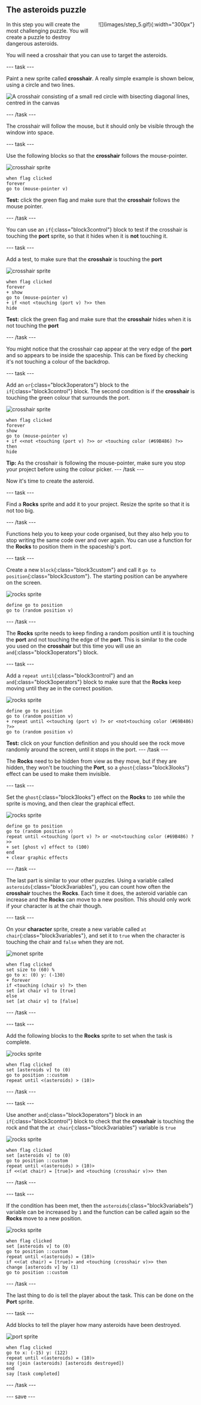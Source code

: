 ## The asteroids puzzle

<div style="display: flex; flex-wrap: wrap">
<div style="flex-basis: 200px; flex-grow: 1; margin-right: 15px;">
In this step you will create the most challenging puzzle. You will create a puzzle to destroy dangerous asteroids.
</div>
<div>
![](images/step_5.gif){:width="300px"}
</div>
</div>

You will need a crosshair that you can use to target the asteroids.

--- task ---

Paint a new sprite called **crosshair**. A really simple example is shown below, using a circle and two lines.

![A crosshair consisting of a small red circle with bisecting diagonal lines, centred in the canvas](images/draw-crosshair.png)

--- /task ---

The crosshair will follow the mouse, but it should only be visible through the window into space.

--- task ---

Use the following blocks so that the **crosshair** follows the mouse-pointer.

![crosshair sprite](images/crosshair-sprite.png)
```blocks3
when flag clicked
forever
go to (mouse-pointer v)
```

**Test:** click the green flag and make sure that the **crosshair** follows the mouse pointer.

--- /task ---

You can use an `if`{:class="block3control"} block to test if the crosshair is touching the **port** sprite, so that it hides when it is **not** touching it.

--- task ---

Add a test, to make sure that the **crosshair** is touching the **port**

![crosshair sprite](images/crosshair-sprite.png)
```blocks3
when flag clicked
forever
+ show
go to (mouse-pointer v)
+ if <not <touching (port v) ?>> then
hide
```

**Test:** click the green flag and make sure that the **crosshair** hides when it is not touching the **port**

--- /task ---

You might notice that the crosshair cap appear at the very edge of the **port** and so appears to be inside the spaceship. This can be fixed by checking it's not touching a colour of the backdrop.

--- task ---

Add an `or`{:class="block3operators"} block to the `if`{:class="block3control"} block. The second condition is if the **crosshair** is touching the green colour that surrounds the port.

![crosshair sprite](images/crosshair-sprite.png)
```blocks3
when flag clicked
forever
show
go to (mouse-pointer v)
+ if <<not <touching (port v) ?>> or <touching color (#69B486) ?>> then
hide
```

**Tip:** As the crosshair is following the mouse-pointer, make sure you stop your project before using the colour picker.
--- /task ---

Now it's time to create the asteroid.

--- task ---

Find a **Rocks** sprite and add it to your project. Resize the sprite so that it is not too big.

--- /task ---

Functions help you to keep your code organised, but they also help you to stop writing the same code over and over again. You can use a function for the **Rocks** to position them in the spaceship's port.

--- task ---

Create a new `block`{:class="block3custom"} and call it `go to position`{:class="block3custom"}. The starting position can be anywhere on the screen.

![rocks sprite](images/rocks-sprite.png)
```blocks3
define go to position
go to (random position v)
```

--- /task ---

The **Rocks** sprite needs to keep finding a random position until it is touching the **port** and not touching the edge of the **port**. This is similar to the code you used on the **crosshair** but this time you will use an `and`{:class="block3operators"} block.

--- task ---

Add a `repeat until`{:class="block3control"} and an `and`{:class="block3operators"} block to make sure that the **Rocks** keep moving until they ae in the correct position.

![rocks sprite](images/rocks-sprite.png)
```blocks3
define go to position
go to (random position v)
+ repeat until <<touching (port v) ?> or <not<touching color (#69B486) ?>>
go to (random position v)

```

**Test:** click on your function definition and you should see the rock move randomly around the screen, until it stops in the port.
--- /task ---

The **Rocks** need to be hidden from view as they move, but if they are hidden, they won't be touching the **Port**, so a `ghost`{:class="block3looks"} effect can be used to make them invisible.

--- task ---

Set the `ghost`{:class="block3looks"} effect on the **Rocks** to `100` while the sprite is moving, and then clear the graphical effect.

![rocks sprite](images/rocks-sprite.png)
```blocks3
define go to position
go to (random position v)
repeat until <<touching (port v) ?> or <not<touching color (#69B486) ?>>
+ set [ghost v] effect to (100)
end
+ clear graphic effects
```

--- /task ---

The last part is similar to your other puzzles. Using a variable called `asteroids`{:class="block3variables"}, you can count how often the **crosshair** touches the **Rocks**. Each time it does, the asteroid variable can increase and the **Rocks** can move to a new position. This should only work if your character is at the chair though.

--- task ---

On your **character** sprite, create a new variable called `at chair`{:class="block3variables"}, and set it to `true` when the character is touching the chair and `false` when they are not.

![monet sprite](images/monet-sprite.png)
```blocks3
when flag clicked
set size to (60) %
go to x: (0) y: (-130)
+ forever
if <touching (chair v) ?> then
set [at chair v] to [true]
else
set [at chair v] to [false]
```
--- /task ---

--- task ---

Add the following blocks to the **Rocks** sprite to set when the task is complete.

![rocks sprite](images/rocks-sprite.png)
```blocks3
when flag clicked
set [asteroids v] to (0)
go to position ::custom
repeat until <(asteroids) > (10)>
```

--- /task ---

--- task ---

Use another `and`{:class="block3operators"} block in an `if`{:class="block3control"} block to check that the **crosshair** is touching the rock and that the `at chair`{:class="block3variables"} variable is `true`

![rocks sprite](images/rocks-sprite.png)
```blocks3
when flag clicked
set [asteroids v] to (0)
go to position ::custom
repeat until <(asteroids) > (10)>
if <<(at chair) = [true]> and <touching (crosshair v)>> then
```

--- /task ---

--- task ---

If the condition has been met, then the `asteroids`{:class="block3variabels"} variable can be increased by `1` and the function can be called again so the **Rocks** move to a new position.

![rocks sprite](images/rocks-sprite.png)
```blocks3
when flag clicked
set [asteroids v] to (0)
go to position ::custom
repeat until <(asteroids) = (10)>
if <<(at chair) = [true]> and <touching (crosshair v)>> then
change [asteroids v] by (1)
go to position ::custom
```

--- /task ---

The last thing to do is tell the player about the task. This can be done on the **Port** sprite.

--- task ---

Add blocks to tell the player how many asteroids have been destroyed.

![port sprite](images/port-sprite.png)
```blocks3
when flag clicked
go to x: (-15) y: (122)
repeat until <(asteroids) = (10)>
say (join (asteroids) [asteroids destroyed])
end
say [task completed]
```

--- /task ---

--- save ---










